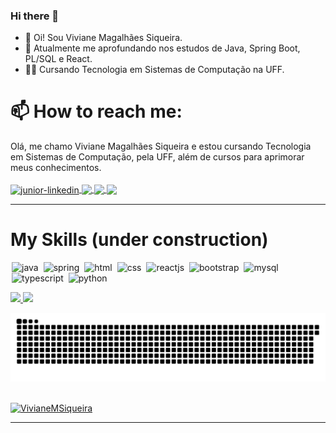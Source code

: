 ### Hi there 👋

<!--
**VivianeMSiqueira/VivianeMSiqueira** is a ✨ _special_ ✨ repository because its `README.md` (this file) appears on your GitHub profile.

Here are some ideas to get you started:

- 🔭 I’m currently working on ...
- 🌱 I’m currently learning ...
- 👯 I’m looking to collaborate on ...
- 🤔 I’m looking for help with ...
- 💬 Ask me about ...
- 📫 How to reach me: ...
- 😄 Pronouns: ...
- ⚡ Fun fact: ...
-->
- 👋 Oi! Sou Viviane Magalhães Siqueira.
- 🌱 Atualmente me aprofundando nos estudos de Java, Spring Boot, PL/SQL e React.
- :woman_student: Cursando Tecnologia em Sistemas de Computação na UFF.

# 📫 How to reach me:

Olá, me chamo Viviane Magalhães Siqueira e estou cursando Tecnologia em Sistemas de Computação, pela UFF, além de cursos para aprimorar meus conhecimentos.
<br/>
<br/>
<a href="https://www.linkedin.com/in/viviane-magalhães-siqueira/" target="_blank">
  <img align="center" alt="junior-linkedin" width="40" src="https://image.flaticon.com/icons/png/512/187/187185.png" style="max-width:100%;">
</a>
<a href="https://www.instagram.com/vivianemagalhaessiqueira/" target="_blank">
  <img  align="center"  src="https://image.flaticon.com/icons/png/512/174/174855.png" width='40' style="max-width:100%;"/>
</a>
<a href="https://bit.ly/3AOfPQn" target="_blank" >
  <img  align="center" src="https://img-premium.flaticon.com/png/512/1377/premium/1377218.png?token=exp=1628095702~hmac=e3c88d4097aeda5d5942302495655616" width='40' style="max-width:100%;"/> 
</a>
<a href="mailto:vickymsa@hotmail.com" target="_blank">
  <img  align="center"  src="https://www.svgrepo.com/show/220415/email-mail.svg" width='40' style="max-width:100%;"/>
</a>

<hr />

# My Skills (under construction)

<img src="https://cdn.jsdelivr.net/gh/devicons/devicon/icons/java/java-original.svg" alt="java" widtf="40" height="40" style="max-width:100%;margin: 0 2px;"/></img>
<img src="https://cdn.jsdelivr.net/gh/devicons/devicon/icons/spring/spring-original.svg" alt="spring" widtf="40" height="40" style="max-width:100%;margin: 0 2px;"/></img>
<img src="https://cdn.jsdelivr.net/gh/devicons/devicon/icons/html5/html5-original.svg" alt="html" widtf="40" height="40" style="max-width:100%;margin: 0 2px;"></img>
<img src="https://cdn.jsdelivr.net/gh/devicons/devicon/icons/css3/css3-original.svg" alt="css" widtf="40" height="40" style="max-width:100%;margin: 0 2px;"></img>
<img src="https://cdn.jsdelivr.net/gh/devicons/devicon/icons/react/react-original.svg" alt="reactjs" widtf="40" height="40" style="max-width:100%;margin: 0 2px;"></img>
<img src="https://cdn.jsdelivr.net/gh/devicons/devicon/icons/bootstrap/bootstrap-plain-wordmark.svg" alt="bootstrap" widtf="40" height="40" style="max-width:100%;margin: 0 2px;"/></img>
<img src="https://cdn.jsdelivr.net/gh/devicons/devicon/icons/mysql/mysql-original.svg" alt="mysql" widtf="40" height="40" style="max-width:100%;margin: 0 2px;"/></img>
<img src="https://cdn.jsdelivr.net/gh/devicons/devicon/icons/typescript/typescript-plain.svg" alt="typescript" widtf="40" height="40" style="max-width:100%;margin: 0 2px;"/></img>
<img src="https://cdn.jsdelivr.net/gh/devicons/devicon/icons/python/python-original.svg" alt="python" widtf="40" height="40" style="max-width:100%;margin: 0 2px;"/></img>

<div>
  <a href="https://github.com/VivianeMSiqueira">
  <img height="180em" src="https://github-readme-stats.vercel.app/api?username=VivianeMSiqueira&show_icons=true&theme=bear&include_all_commits=true&count_private=true"/>
  <img height="180em" src="https://github-readme-stats.vercel.app/api/top-langs/?username=VivianeMSiqueira&layout=compact&langs_count=7&theme=bear"/>
</div>
  
![Snake animation](https://github.com/VivianeMSiqueira/VivianeMSiqueira/blob/output/github-contribution-grid-snake.svg)

<br>
<img src="https://komarev.com/ghpvc/?username=VivianeMSiqueira&color=blue" alt="VivianeMSiqueira" />
<hr />
